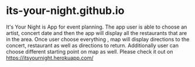 # its-your-night.github.io
It's Your Night is App for event planning. 
The app user is able to choose an artist, concert date and then the app will display all the restaurants that are in the area. 
Once user choose everything , map will display directions to the concert, restaurant as well as directions to return. 
Additionally user can choose different starting point on map as well. 
Please check it out on https://itsyournight.herokuapp.com/
